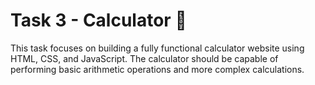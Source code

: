 ﻿# Task 3 - Calculator 🧮

This task focuses on building a fully functional calculator website using HTML, CSS, and JavaScript. The calculator should be capable of performing basic arithmetic operations and more complex calculations.
